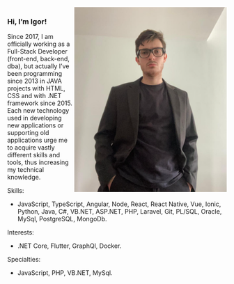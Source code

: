 <img align="right" src="https://github.com/igor-lisboa/igor-lisboa/blob/main/igor-lisboa.png?raw=true" alt="Igor Lisboa" width="350px" />

### Hi, I’m Igor!

Since 2017, I am officially working as a Full-Stack Developer (front-end, back-end, dba), but actually I’ve been programming since 2013 in JAVA projects with HTML, CSS and with .NET framework since 2015. Each new technology used in developing new applications or supporting old applications urge me to acquire vastly different skills and tools, thus increasing my technical knowledge.

Skills:
* JavaScript, TypeScript, Angular, Node, React, React Native, Vue, Ionic, Python, Java, C#, VB.NET, ASP.NET, PHP, Laravel, Git, PL/SQL, Oracle, MySql, PostgreSQL, MongoDb.

Interests:
* .NET Core, Flutter, GraphQl, Docker.

Specialties:
* JavaScript, PHP, VB.NET, MySql.
